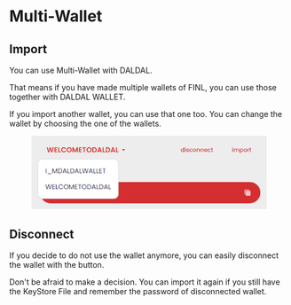 # Multi-Wallet

## Import

You can use Multi-Wallet with DALDAL.

That means if you have made multiple wallets of FINL, you can use those together with DALDAL WALLET.

If you import another wallet, you can use that one too. You can change the wallet by choosing the one of the wallets.

<figure><img src="../../.gitbook/assets/daldal-wallet/ddw_multi_wallet.png" alt=""><figcaption></figcaption></figure>

## Disconnect

If you decide to do not use the wallet anymore, you can easily disconnect the wallet with the button.

Don't be afraid to make a decision. You can import it again if you still have the KeyStore File and remember the password of disconnected wallet.

